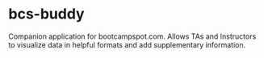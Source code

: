 # bcs-buddy

Companion application for bootcampspot.com. Allows TAs and Instructors to visualize data in helpful formats and add supplementary information.
